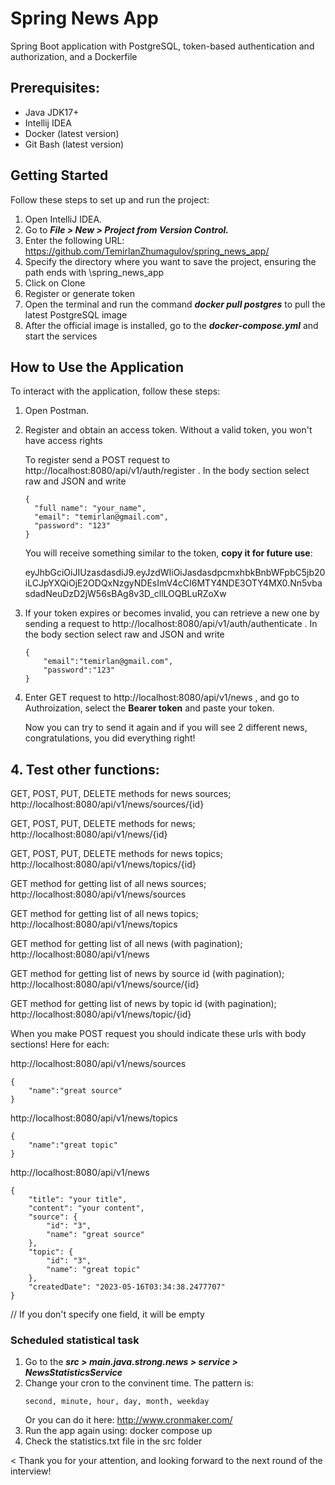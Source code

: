 # Spring News App
Spring Boot application with PostgreSQL, token-based authentication and authorization, and a Dockerfile

## Prerequisites:
* Java JDK17+
* Intellij IDEA
* Docker (latest version)
* Git Bash (latest version)

## Getting Started
Follow these steps to set up and run the project:

1. Open IntelliJ IDEA.
2. Go to ***File > New > Project from Version Control.***
3. Enter the following URL: https://github.com/TemirlanZhumagulov/spring_news_app/
4. Specify the directory where you want to save the project, ensuring the path ends with \spring_news_app
5. Click on Clone
6. Register or generate token
7. Open the terminal and run the command ***docker pull postgres*** to pull the latest PostgreSQL image
8. After the official image is installed, go to the ***docker-compose.yml*** and start the services 

## How to Use the Application
To interact with the application, follow these steps:

1. Open Postman.
2. Register and obtain an access token. Without a valid token, you won't have access rights
   
   To register send a POST request to http://localhost:8080/api/v1/auth/register . In the body section select raw and JSON and write
    ```
    {
      "full name": "your_name",
      "email": "temirlan@gmail.com",
      "password": "123"
    }
    ```
   You will receive something similar to the token, **copy it for future use**:
   
   eyJhbGciOiJIUzasdasdiJ9.eyJzdWIiOiJasdasdpcmxhbkBnbWFpbC5jb20iLCJpYXQiOjE2ODQxNzgyNDEsImV4cCI6MTY4NDE3OTY4MX0.Nn5vbasdadNeuDzD2jW56sBAg8v3D_cllLOQBLuRZoXw
3. If your token expires or becomes invalid, you can retrieve a new one by sending a request to http://localhost:8080/api/v1/auth/authenticate . In the body section select raw and JSON and write
    ```
    {
        "email":"temirlan@gmail.com",
        "password":"123"
    }
    ```
4. Enter GET request to http://localhost:8080/api/v1/news , and go to Authroization, select the **Bearer token** and paste your token.
   
   Now you can try to send it again and if you will see 2 different news, congratulations, you did everything right!

## 4. Test other functions:
GET, POST, PUT, DELETE methods for news sources; http://localhost:8080/api/v1/news/sources/{id} 

GET, POST, PUT, DELETE methods for news; http://localhost:8080/api/v1/news/{id}

GET, POST, PUT, DELETE methods for news topics; http://localhost:8080/api/v1/news/topics/{id}

GET method for getting list of all news sources; http://localhost:8080/api/v1/news/sources

GET method for getting list of all news topics; http://localhost:8080/api/v1/news/topics

GET method for getting list of all news (with pagination); http://localhost:8080/api/v1/news

GET method for getting list of news by source id (with pagination); http://localhost:8080/api/v1/news/source/{id}

GET method for getting list of news by topic id (with pagination); http://localhost:8080/api/v1/news/topic/{id}

When you make POST request you should indicate these urls with body sections! Here for each:

http://localhost:8080/api/v1/news/sources
```
{
    "name":"great source"
}
```
http://localhost:8080/api/v1/news/topics
```
{
    "name":"great topic"
}
```
http://localhost:8080/api/v1/news
```
{
    "title": "your title",
    "content": "your content",
    "source": {
        "id": "3",
        "name": "great source"
    },
    "topic": {
        "id": "3",
        "name": "great topic"
    },
    "createdDate": "2023-05-16T03:34:38.2477707"
}
```
// If you don't specify one field, it will be empty
### Scheduled statistical task
1. Go to the ***src > main.java.strong.news > service  > NewsStatisticsService***
2. Сhange your cron to the convinent time. The pattern is:
   ```
   second, minute, hour, day, month, weekday
   ````
   Or you can do it here: http://www.cronmaker.com/
3. Run the app again using: docker compose up
4. Check the statistics.txt file in the src folder

< Thank you for your attention, and looking forward to the next round of the interview!
